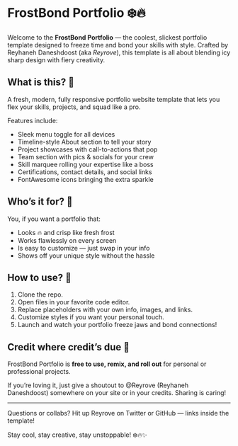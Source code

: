 # FrostBond Portfolio ❄️🔥

Welcome to the **FrostBond Portfolio** — the coolest, slickest portfolio template designed to freeze time and bond your skills with style. Crafted by Reyhaneh Daneshdoost (aka *Reyrove*), this template is all about blending icy sharp design with fiery creativity.

## What is this? 🤔

A fresh, modern, fully responsive portfolio website template that lets you flex your skills, projects, and squad like a pro.

Features include:

* Sleek menu toggle for all devices
* Timeline-style About section to tell your story
* Project showcases with call-to-actions that pop
* Team section with pics & socials for your crew
* Skill marquee rolling your expertise like a boss
* Certifications, contact details, and social links
* FontAwesome icons bringing the extra sparkle

## Who’s it for? 🎯

You, if you want a portfolio that:

* Looks 🔥 and crisp like fresh frost
* Works flawlessly on every screen
* Is easy to customize — just swap in your info
* Shows off your unique style without the hassle

## How to use? 🚀

1. Clone the repo.
2. Open files in your favorite code editor.
3. Replace placeholders with your own info, images, and links.
4. Customize styles if you want your personal touch.
5. Launch and watch your portfolio freeze jaws and bond connections!

## Credit where credit’s due 💅

FrostBond Portfolio is **free to use, remix, and roll out** for personal or professional projects.

If you’re loving it, just give a shoutout to @Reyrove (Reyhaneh Daneshdoost) somewhere on your site or in your credits. Sharing is caring!

---

Questions or collabs? Hit up Reyrove on Twitter or GitHub — links inside the template!

Stay cool, stay creative, stay unstoppable! ❄️🔥✨
